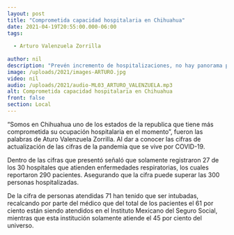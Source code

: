 ```yaml
---
layout: post
title: "Comprometida capacidad hospitalaria en Chihuahua"
date: 2021-04-19T20:55:00.000-06:00
tags:
  
  - Arturo Valenzuela Zorrilla
  
author: nil
description: "Prevén incremento de hospitalizaciones, no hay panorama positivo para el estado."
image: /uploads/2021/images-ARTURO.jpg
video: nil
audio: /uploads/2021/audio-ML03_ARTURO_VALENZUELA.mp3
alt: Comprometida capacidad hospitalaria en Chihuahua
front: false
section: Local
---
```


“Somos en Chihuahua uno de los estados de la republica que tiene más comprometida su ocupación hospitalaria en el momento”, fueron las palabras de Aturo Valenzuela Zorrilla. Al dar a conocer las cifras de actualización de las cifras de la pandemia que se vive por COVID-19.

Dentro de las cifras que presentó señaló que solamente registraron 27 de los 30 hospitales que atienden enfermedades respiratorias, los cuales reportaron 290 pacientes. Asegurando que la cifra puede superar las 300 personas hospitalizadas.

De la cifra de personas atendidas 71 han tenido que ser intubadas, recalcando por parte del médico que del total de los pacientes el 61 por ciento están siendo atendidos en el Instituto Mexicano del Seguro Social, mientras que esta institución solamente atiende el 45 por ciento del universo.
